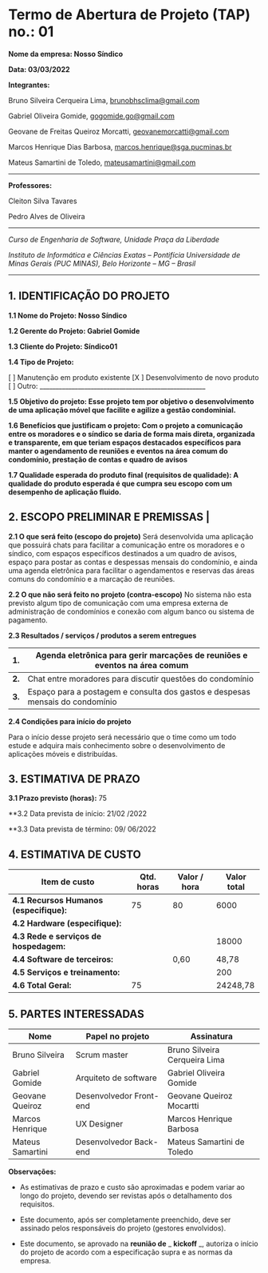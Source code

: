 # Termo de Abertura de Projeto (TAP) no.: 01

**Nome da empresa: Nosso Síndico**

**Data: 03/03/2022**

**Integrantes:**

Bruno Silveira Cerqueira Lima, brunobhsclima@gmail.com

Gabriel Oliveira Gomide, gogomide.go@gmail.com

Geovane de Freitas Queiroz Morcatti, geovanemorcatti@gmail.com

Marcos Henrique Dias Barbosa, marcos.henrique@sga.pucminas.br

Mateus Samartini de Toledo, mateusamartini@gmail.com

---

**Professores:**

Cleiton Silva Tavares

Pedro Alves de Oliveira

---

_Curso de Engenharia de Software, Unidade Praça da Liberdade_

_Instituto de Informática e Ciências Exatas – Pontifícia Universidade de Minas Gerais (PUC MINAS), Belo Horizonte – MG – Brasil_

---

## 1. IDENTIFICAÇÃO DO PROJETO

**1.1 Nome do Projeto: Nosso Síndico**

**1.2 Gerente do Projeto: Gabriel Gomide**

**1.3 Cliente do Projeto: Síndico01**

**1.4 Tipo de Projeto:**

[ ] Manutenção em produto existente
[X ] Desenvolvimento de novo produto
[ ] Outro: \_\_\_\_\_\_\_\_\_\_\_\_\_\_\_\_\_\_\_\_\_\_\_\_\_\_\_\_\_\_\_\_\_\_\_\_\_\_\_\_\_\_\_\_\_\_\_\_\_\_\_\_

**1.5 Objetivo do projeto: Esse projeto tem por objetivo o desenvolvimento de uma aplicação móvel que facilite e agilize a gestão condominial.**

**1.6 Benefícios que justificam o projeto: Com o projeto a comunicação entre os moradores e o síndico se daria de forma mais direta, organizada e transparente, em que teriam espaços destacados específicos para manter o agendamento de reuniões e eventos na área comum do condomínio, prestação de contas e quadro de avisos**

**1.7 Qualidade esperada do produto final (requisitos de qualidade): A qualidade do produto esperada é que cumpra seu escopo com um desempenho de aplicação fluido.**

## **2. ESCOPO PRELIMINAR E PREMISSAS** |

**2.1 O que será feito (escopo do projeto)**
Será desenvolvida uma aplicação que possuirá chats para facilitar a comunicação entre os moradores e o síndico, com espaços específicos destinados a um quadro de avisos, espaço para postar as contas e despessas mensais do condomínio, e ainda uma agenda eletrônica para facilitar o agendamentos e reservas das áreas comuns do condomínio e a marcação de reuniões. 

**2.2 O que não será feito no projeto (contra-escopo)**
No sistema não esta previsto algum tipo de comunicação com uma empresa externa de administração de condomínios e conexão com algum banco ou sistema de pagamento.

**2.3 Resultados / serviços / produtos a serem entregues**

| **1.** |  Agenda eletrônica para gerir marcações de reuniões e eventos na área comum|
| --- | --- |
| **2.** | Chat entre moradores para discutir questões do condomínio|
| **3.** | Espaço para a postagem e consulta dos gastos e despesas mensais do condomínio|

**2.4 Condições para início do projeto**

Para o início desse projeto será necessário que o time como um todo estude e adquira mais conhecimento sobre o desenvolvimento de aplicações móveis e distribuídas.


## 3. ESTIMATIVA DE PRAZO


**3.1 Prazo previsto (horas):** 75

**3.2 Data prevista de início:   21/02 /2022


**3.3 Data prevista de término: 09/ 06/2022

## 4. ESTIMATIVA DE CUSTO

| Item de custo | Qtd. horas | Valor / hora  | Valor total |
| --- | --- | --- | --- |
| **4.1 Recursos Humanos** **(especifique):** |75  | 80 | 6000 |
| **4.2 Hardware (especifique):** |  |  |  |
| **4.3 Rede e serviços de hospedagem:** |  |  | 18000 |
| **4.4 Software de terceiros:** |  | 0,60 | 48,78 |
| **4.5 Serviços e treinamento:** |  |  | 200 |
| **4.6 Total Geral:** | 75 |  | 24248,78 |

## 5. PARTES INTERESSADAS

| Nome | Papel no projeto | Assinatura |
| --- | --- | --- |
|  Bruno Silveira    |   Scrum master | Bruno Silveira Cerqueira Lima    |
|   Gabriel Gomide  | Arquiteto de software   |   Gabriel Oliveira Gomide  |
|   Geovane Queiroz  |  Desenvolvedor Front-end   |  Geovane Queiroz Mocartti |
|   Marcos Henrique  |   UX Designer  |   Marcos Henrique Barbosa  |
|  Mateus Samartini   |   Desenvolvedor Back-end|  Mateus Samartini de Toledo   |

**Observações:**

- As estimativas de prazo e custo são aproximadas e podem variar ao longo do projeto, devendo ser revistas após o detalhamento dos requisitos.

- Este documento, após ser completamente preenchido, deve ser assinado pelos responsáveis do projeto (gestores envolvidos).

- Este documento, se aprovado na **reunião de** _ **kickoff** _, autoriza o início do projeto de acordo com a especificação supra e as normas da empresa.

